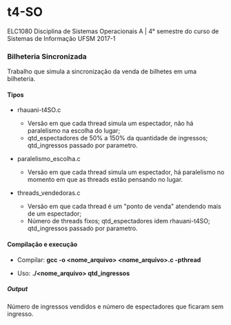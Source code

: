 # t4-SO

ELC1080 Disciplina de Sistemas Operacionais A | 4° semestre do curso de Sistemas de Informação UFSM 2017-1


### Bilheteria Sincronizada <br/>
Trabalho que simula a sincronização da venda de bilhetes em uma bilheteria.

#### Tipos <br/>
- rhauani-t4SO.c
	+ Versão em que cada thread simula um espectador, não há paralelismo na escolha do lugar;
	+ qtd_espectadores de 50% a 150% da quantidade de ingressos; qtd_ingressos passado por parametro.
	
- paralelismo_escolha.c
	+ Versão em que cada thread simula um espectador, há paralelismo no momento em que as threads estão pensando no lugar.
	
- threads_vendedoras.c
	+ Versão em que cada thread é um "ponto de venda" atendendo mais de um espectador;
	+ Número de threads fixos; qtd_espectadores idem rhauani-t4SO; qtd_ingressos passado por parametro.

#### Compilação e execução <br/>
- Compilar:
	**gcc -o <nome_arquivo> <nome_arquivo>.c -pthread**
	
- Uso:
	**./<nome_arquivo> qtd_ingressos**

##### Output <br/>
Número de ingressos vendidos e número de espectadores que ficaram sem ingresso.

